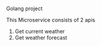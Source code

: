 Golang project

This Microservice consists of 2 apis
1. Get current weather
2. Get weather forecast

